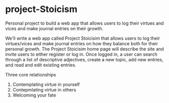 # project-Stoicism
Personal project to build a web app that allows users to log their virtues and vices and make journal entries on their growth.

We'll write a web app called Project Stoicisim that allows users to log their virtues/vices and make journal entries on how they balance both for their personal growth. 
The Project Stoicisim home page will describe the site and invite users to either register or log in. 
Once logged in, a user can search through a list of descriptive adjectives, create a new topic, add new entries, and read and edit existing entries.  

Three core relationships
1. Contemplating virtue in yourself
2. Contepmlating virtue in others
3. Welcoming your fate